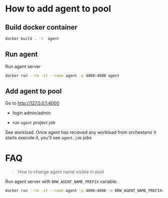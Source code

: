 # How to add agent to pool

## Build docker container

```bash
docker build . -t  agent
```

## Run agent 

Run agent server

```bash
docker run --rm -it --name agent -p 4000:4000 agent
```

## Add agent to pool

Go to http://127.0.0.1:4000 

- login admin/admin

- run `agent` project job

See workload. Once agent has recieved any workload from orchestaror it starts execute it,
you'll see `agent.job` jobs

# FAQ

> How to change agent name visible in pool

Run agent server with `BRW_AGENT_NAME_PREFIX` variable:

```bash
docker run --rm -it --name agent -p 4000:4000 -e BRW_AGENT_NAME_PREFIX=cool-boy agent
```



